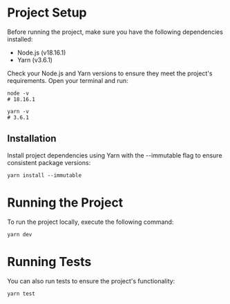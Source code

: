 # Project Setup

Before running the project, make sure you have the following dependencies installed:

-   Node.js (v18.16.1)
-   Yarn (v3.6.1)

Check your Node.js and Yarn versions to ensure they meet the project's requirements. Open your terminal and run:

```shell
node -v
# 18.16.1

yarn -v
# 3.6.1
```

## Installation

Install project dependencies using Yarn with the --immutable flag to ensure consistent package versions:

```shell
yarn install --immutable
```

# Running the Project

To run the project locally, execute the following command:

```shell
yarn dev
```

# Running Tests

You can also run tests to ensure the project's functionality:

```shell
yarn test
```
